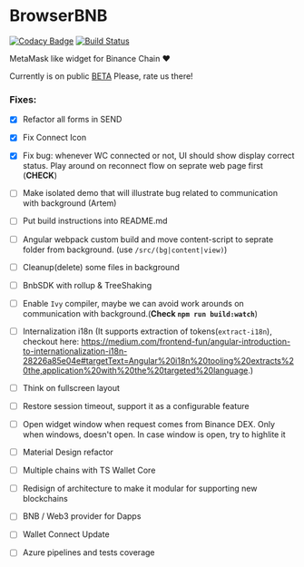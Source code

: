 # BrowserBNB 

[![Codacy Badge](https://api.codacy.com/project/badge/Grade/648aaec139fa4e868397722c1921e470)](https://www.codacy.com/gh/button-tech/BrowserBNB?utm_source=github.com&amp;utm_medium=referral&amp;utm_content=button-tech/BrowserBNB&amp;utm_campaign=Badge_Grade)
[![Build Status](https://travis-ci.org/button-tech/BrowserBNB.svg?branch=master)](https://travis-ci.org/button-tech/BrowserBNB)

MetaMask like widget for Binance Chain ❤️

Currently is on public [BETA](https://chrome.google.com/webstore/detail/bnb-browser/eeflaanifildahldmpahjmgmgippmgne) 
Please, rate us there!

### Fixes:
- [x] Refactor all forms in SEND
- [x] Fix Connect Icon 
- [x] Fix bug: whenever WC connected or not, UI should show display  correct status. Play around on reconnect flow on seprate web page first (**CHECK**)
- [ ] Make isolated demo that will illustrate bug related to communication with background (Artem)
- [ ] Put build instructions into README.md
- [ ] Angular webpack custom build and move content-script to seprate folder from background. (use `/src/(bg|content|view)`)
- [ ] Cleanup(delete) some files in background
- [ ] BnbSDK with rollup & TreeShaking
- [ ] Enable `Ivy` compiler, maybe we can avoid work arounds on communication with background.(**Check `npm run build:watch`**)
- [ ] Internalization i18n (It supports extraction of tokens(`extract-i18n`), checkout here: https://medium.com/frontend-fun/angular-introduction-to-internationalization-i18n-28226a85e04e#targetText=Angular%20i18n%20tooling%20extracts%20the,application%20with%20the%20targeted%20language.)
- [ ] Think on fullscreen layout
- [ ] Restore session timeout, support it as a configurable feature
- [ ] Open widget window when request comes from Binance DEX. Only when windows, doesn't open. In case window is open, try to highlite it
- [ ] Material Design refactor
- [ ] Multiple chains with TS Wallet Core
- [ ] Redisign of architecture to make it modular for supporting new blockchains
- [ ] BNB / Web3 provider for Dapps
- [ ] Wallet Connect Update 
- [ ] Azure pipelines and tests coverage 

